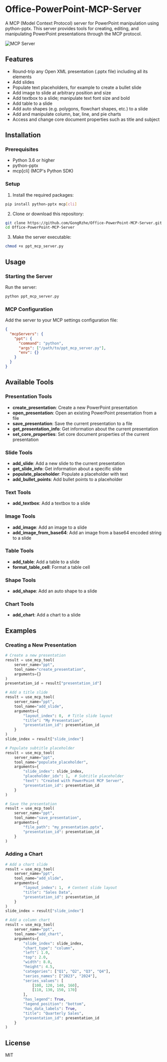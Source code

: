 # Office-PowerPoint-MCP-Server

A MCP (Model Context Protocol) server for PowerPoint manipulation using python-pptx. This server provides tools for creating, editing, and manipulating PowerPoint presentations through the MCP protocol.

![](https://badge.mcpx.dev?type=server 'MCP Server')

## Features

- Round-trip any Open XML presentation (.pptx file) including all its elements
- Add slides
- Populate text placeholders, for example to create a bullet slide
- Add image to slide at arbitrary position and size
- Add textbox to a slide; manipulate text font size and bold
- Add table to a slide
- Add auto shapes (e.g. polygons, flowchart shapes, etc.) to a slide
- Add and manipulate column, bar, line, and pie charts
- Access and change core document properties such as title and subject

## Installation

### Prerequisites

- Python 3.6 or higher
- python-pptx
- mcp[cli] (MCP's Python SDK)

### Setup

1. Install the required packages:

```bash
pip install python-pptx mcp[cli]
```

2. Clone or download this repository:

```bash
git clone https://github.com/GongRzhe/Office-PowerPoint-MCP-Server.git
cd Office-PowerPoint-MCP-Server
```

3. Make the server executable:

```bash
chmod +x ppt_mcp_server.py
```

## Usage

### Starting the Server

Run the server:

```bash
python ppt_mcp_server.py
```

### MCP Configuration

Add the server to your MCP settings configuration file:

```json
{
  "mcpServers": {
    "ppt": {
      "command": "python",
      "args": ["/path/to/ppt_mcp_server.py"],
      "env": {}
    }
  }
}
```

## Available Tools

### Presentation Tools

- **create_presentation**: Create a new PowerPoint presentation
- **open_presentation**: Open an existing PowerPoint presentation from a file
- **save_presentation**: Save the current presentation to a file
- **get_presentation_info**: Get information about the current presentation
- **set_core_properties**: Set core document properties of the current presentation

### Slide Tools

- **add_slide**: Add a new slide to the current presentation
- **get_slide_info**: Get information about a specific slide
- **populate_placeholder**: Populate a placeholder with text
- **add_bullet_points**: Add bullet points to a placeholder

### Text Tools

- **add_textbox**: Add a textbox to a slide

### Image Tools

- **add_image**: Add an image to a slide
- **add_image_from_base64**: Add an image from a base64 encoded string to a slide

### Table Tools

- **add_table**: Add a table to a slide
- **format_table_cell**: Format a table cell

### Shape Tools

- **add_shape**: Add an auto shape to a slide

### Chart Tools

- **add_chart**: Add a chart to a slide

## Examples

### Creating a New Presentation

```python
# Create a new presentation
result = use_mcp_tool(
    server_name="ppt",
    tool_name="create_presentation",
    arguments={}
)
presentation_id = result["presentation_id"]

# Add a title slide
result = use_mcp_tool(
    server_name="ppt",
    tool_name="add_slide",
    arguments={
        "layout_index": 0,  # Title slide layout
        "title": "My Presentation",
        "presentation_id": presentation_id
    }
)
slide_index = result["slide_index"]

# Populate subtitle placeholder
result = use_mcp_tool(
    server_name="ppt",
    tool_name="populate_placeholder",
    arguments={
        "slide_index": slide_index,
        "placeholder_idx": 1,  # Subtitle placeholder
        "text": "Created with PowerPoint MCP Server",
        "presentation_id": presentation_id
    }
)

# Save the presentation
result = use_mcp_tool(
    server_name="ppt",
    tool_name="save_presentation",
    arguments={
        "file_path": "my_presentation.pptx",
        "presentation_id": presentation_id
    }
)
```

### Adding a Chart

```python
# Add a chart slide
result = use_mcp_tool(
    server_name="ppt",
    tool_name="add_slide",
    arguments={
        "layout_index": 1,  # Content slide layout
        "title": "Sales Data",
        "presentation_id": presentation_id
    }
)
slide_index = result["slide_index"]

# Add a column chart
result = use_mcp_tool(
    server_name="ppt",
    tool_name="add_chart",
    arguments={
        "slide_index": slide_index,
        "chart_type": "column",
        "left": 1.0,
        "top": 2.0,
        "width": 8.0,
        "height": 4.5,
        "categories": ["Q1", "Q2", "Q3", "Q4"],
        "series_names": ["2023", "2024"],
        "series_values": [
            [100, 120, 140, 160],
            [110, 130, 150, 170]
        ],
        "has_legend": True,
        "legend_position": "bottom",
        "has_data_labels": True,
        "title": "Quarterly Sales",
        "presentation_id": presentation_id
    }
)
```

## License

MIT
